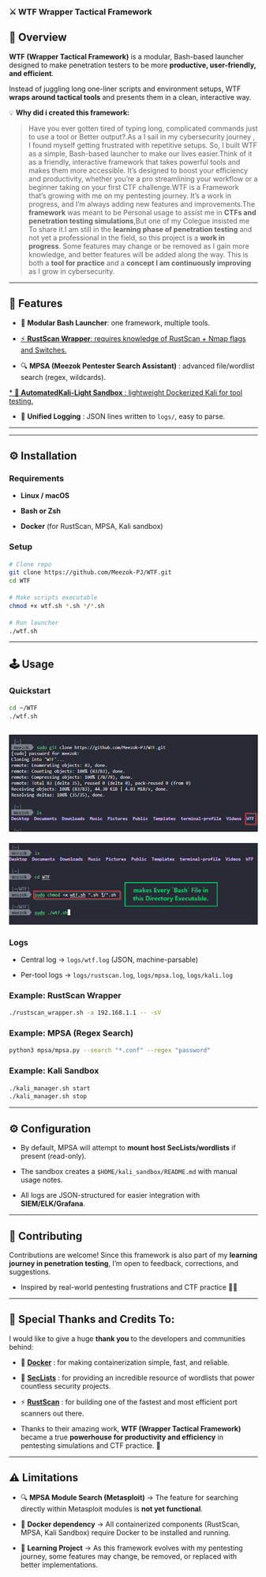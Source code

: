 ### ⚔️ WTF Wrapper Tactical Framework

## 📖 Overview

**WTF (Wrapper Tactical Framework)** is a modular, Bash-based launcher designed to make penetration testers to be more **productive, user-friendly, and efficient**.

Instead of juggling long one-liner scripts and environment setups, WTF **wraps around tactical tools** and presents them in a clean, interactive way.

💡 **Why did i created this framework:**
>Have you ever gotten tired of typing long, complicated commands just to use a tool or Better output?.As a I sail in my cybersecurity journey , I found myself getting frustrated with repetitive setups. So, I built WTF as a simple, Bash-based launcher to make our lives easier.Think of it as a friendly, interactive framework that takes powerful tools and makes them more accessible. It’s designed to boost your efficiency and productivity, whether you’re a pro streamlining your workflow or a beginner taking on your first CTF challenge.WTF is a Framework that’s growing with me on my pentesting journey. It’s a work in progress, and I’m always adding new features and improvements.The **framework** was meant to be Personal usage to assist me in **CTFs and penetration testing simulations**,But one of my Colegue insisted me To share it.I am still in the **learning phase of penetration testing** and not yet a professional in the field, so this project is a **work in progress**. Some features may change or be removed as I gain more knowledge, and better features will be added along the way. This is both a **tool for practice** and a **concept I am continuously improving** as I grow in cybersecurity.

***

## 🔑 Features

* 🧩 **Modular Bash Launcher**: one framework, multiple tools.

* [⚡ **RustScan Wrapper**: requires knowledge of RustScan + Nmap flags and Switches.](docs/WTF-README.md)

* 🔍 **MPSA (Meezok Pentester Search Assistant)** : advanced file/wordlist search (regex, wildcards).

[* 🐳 **AutomatedKali-Light Sandbox** : lightweight Dockerized Kali for tool testing.](/README.md)

* 📜 **Unified Logging** : JSON lines written to `logs/`, easy to parse.

---

---

## ⚙️ Installation

### Requirements

* **Linux / macOS**

* **Bash or Zsh**

* **Docker** (for RustScan, MPSA, Kali sandbox)

### Setup

```bash
# Clone repo
git clone https://github.com/Meezok-PJ/WTF.git
cd WTF

# Make scripts executable
chmod +x wtf.sh *.sh */*.sh

# Run launcher
./wtf.sh
```

***

## 🕹️ Usage

### Quickstart

```bash
cd ~/WTF
./wtf.sh
```
![01-00-18-WTF-24-08-2025.png](docs/WTF-assets/01-00-18-WTF-24-08-2025.png)
---
![01-02-25-WTF-24-08-2025.png](docs/WTF-assets/01-02-25-WTF-24-08-2025.png)
### Logs

* Central log → `logs/wtf.log` (JSON, machine-parsable)

* Per-tool logs → `logs/rustscan.log`, `logs/mpsa.log`, `logs/kali.log`

### Example: RustScan Wrapper

```bash
./rustscan_wrapper.sh -a 192.168.1.1 -- -sV
```

### Example: MPSA (Regex Search)

```bash
python3 mpsa/mpsa.py --search "*.conf" --regex "password"
```

### Example: Kali Sandbox

```bash
./kali_manager.sh start
./kali_manager.sh stop
```

***

## ⚙️ Configuration

* By default, MPSA will attempt to **mount host SecLists/wordlists** if present (read-only).

* The sandbox creates a `$HOME/kali_sandbox/README.md` with manual usage notes.

* All logs are JSON-structured for easier integration with **SIEM/ELK/Grafana**.

***

## 🤝 Contributing

Contributions are welcome! Since this framework is also part of my **learning journey in penetration testing**, I’m open to feedback, corrections, and suggestions.

* Inspired by real-world pentesting frustrations and CTF practice 🕵️‍♂️

***
## 🙌 Special Thanks and Credits To:

I would like to give a huge **thank you** to the developers and communities behind:

* 🐳 **[Docker](https://www.docker.com/)** : for making containerization simple, fast, and reliable.

* 📂 **[SecLists](https://github.com/danielmiessler/SecLists)** : for providing an incredible resource of wordlists that power countless security projects.

* ⚡ **[RustScan](https://github.com/RustScan/RustScan)** : for building one of the fastest and most efficient port scanners out there.

* Thanks to their amazing work, **WTF (Wrapper Tactical Framework)** became a true **powerhouse for productivity and efficiency** in pentesting simulations and CTF practice. 🚀

***

## ⚠️ Limitations

* 🔍 **MPSA Module Search (Metasploit)** → The feature for searching directly within Metasploit modules is **not yet functional**.

* 🐳 **Docker dependency** → All containerized components (RustScan, MPSA, Kali Sandbox) require Docker to be installed and running.

* 🔄 **Learning Project** → As this framework evolves with my pentesting journey, some features may change, be removed, or replaced with better implementations.
